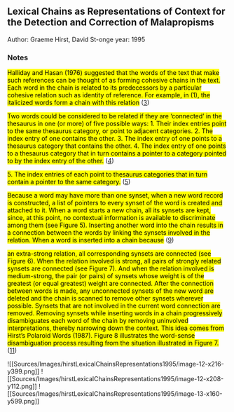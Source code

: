 ## Lexical Chains as Representations of Context for the Detection and Correction of Malapropisms
Author: Graeme Hirst, David St-onge
year: 1995


### Notes

<mark class="customZot-Yellow ">Halliday and Hasan (1976) suggested that the words of the text that make such references can be thought of as forming cohesive chains in the text. Each word in the chain is related to its predecessors by a particular cohesive relation such as identity of reference. For example, in (1), the italicized words form a chain with this relation</mark> ([3](zotero://open-pdf/library/items/VX3AGVS3?page=3&annotation=XXXD9AEX))

 
<mark class="customZot-Blue ">Two words could be considered to be related if they are ‘connected’ in the thesaurus in one (or more) of five possible ways: 1. Their index entries point to the same thesaurus category, or point to adjacent categories. 2. The index entry of one contains the other. 3. The index entry of one points to a thesaurus category that contains the other. 4. The index entry of one points to a thesaurus category that in turn contains a pointer to a category pointed to by the index entry of the other.</mark> ([4](zotero://open-pdf/library/items/VX3AGVS3?page=4&annotation=E5HWWU9T))

 
<mark class="customZot-Blue ">5. The index entries of each point to thesaurus categories that in turn contain a pointer to the same category.</mark> ([5](zotero://open-pdf/library/items/VX3AGVS3?page=5&annotation=77XZPDXN))

 
<mark class="customZot-Yellow ">Because a word may have more than one synset, when a new word record is constructed, a list of pointers to every synset of the word is created and attached to it. When a word starts a new chain, all its synsets are kept, since, at this point, no contextual information is available to discriminate among them (see Figure 5). Inserting another word into the chain results in a connection between the words by linking the synsets involved in the relation. When a word is inserted into a chain because</mark> ([9](zotero://open-pdf/library/items/VX3AGVS3?page=9&annotation=T8JPWX8R))

 
<mark class="customZot-Yellow ">an extra-strong relation, all corresponding synsets are connected (see Figure 6). When the relation involved is strong, all pairs of strongly related synsets are connected (see Figure 7). And when the relation involved is medium-strong, the pair (or pairs) of synsets whose weight is of the greatest (or equal greatest) weight are connected. After the connection between words is made, any unconnected synsets of the new word are deleted and the chain is scanned to remove other synsets wherever possible. Synsets that are not involved in the current word connection are removed. Removing synsets while inserting words in a chain progressively disambiguates each word of the chain by removing uninvolved interpretations, thereby narrowing down the context. This idea comes from Hirst’s Polaroid Words (1987). Figure 8 illustrates the word-sense disambiguation process resulting from the situation illustrated in Figure 7.</mark> ([11](zotero://open-pdf/library/items/VX3AGVS3?page=11&annotation=IDX3XIKH))

   ![[Sources/Images/hirstLexicalChainsRepresentations1995/image-12-x216-y399.png]]  ![[Sources/Images/hirstLexicalChainsRepresentations1995/image-12-x208-y112.png]]  ![[Sources/Images/hirstLexicalChainsRepresentations1995/image-13-x160-y599.png]]